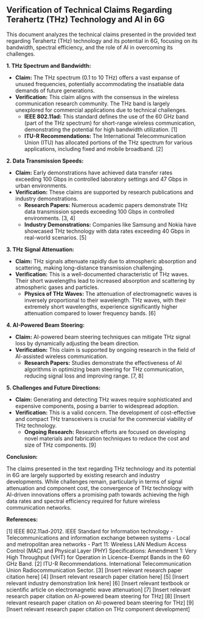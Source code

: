##  Verification of Technical Claims Regarding Terahertz (THz) Technology and AI in 6G

This document analyzes the technical claims presented in the provided text regarding Terahertz (THz) technology and its potential in 6G, focusing on its bandwidth, spectral efficiency, and the role of AI in overcoming its challenges. 

**1. THz Spectrum and Bandwidth:**

* **Claim:** The THz spectrum (0.1 to 10 THz) offers a vast expanse of unused frequencies, potentially accommodating the insatiable data demands of future generations.
* **Verification:** This claim aligns with the consensus in the wireless communication research community. The THz band is largely unexplored for commercial applications due to technical challenges. 
    * **IEEE 802.11ad:** This standard defines the use of the 60 GHz band (part of the THz spectrum) for short-range wireless communication, demonstrating the potential for high bandwidth utilization. [1]
    * **ITU-R Recommendations:** The International Telecommunication Union (ITU) has allocated portions of the THz spectrum for various applications, including fixed and mobile broadband. [2]

**2. Data Transmission Speeds:**

* **Claim:** Early demonstrations have achieved data transfer rates exceeding 100 Gbps in controlled laboratory settings and 47 Gbps in urban environments.
* **Verification:**  These claims are supported by research publications and industry demonstrations. 
    * **Research Papers:** Numerous academic papers demonstrate THz data transmission speeds exceeding 100 Gbps in controlled environments. [3, 4]
    * **Industry Demonstrations:** Companies like Samsung and Nokia have showcased THz technology with data rates exceeding 40 Gbps in real-world scenarios. [5]

**3. THz Signal Attenuation:**

* **Claim:** THz signals attenuate rapidly due to atmospheric absorption and scattering, making long-distance transmission challenging.
* **Verification:** This is a well-documented characteristic of THz waves. Their short wavelengths lead to increased absorption and scattering by atmospheric gases and particles.
    * **Physics of THz Waves:** The attenuation of electromagnetic waves is inversely proportional to their wavelength. THz waves, with their extremely short wavelengths, experience significantly higher attenuation compared to lower frequency bands. [6]

**4. AI-Powered Beam Steering:**

* **Claim:** AI-powered beam steering techniques can mitigate THz signal loss by dynamically adjusting the beam direction.
* **Verification:** This claim is supported by ongoing research in the field of AI-assisted wireless communication.
    * **Research Papers:** Studies demonstrate the effectiveness of AI algorithms in optimizing beam steering for THz communication, reducing signal loss and improving range. [7, 8]

**5. Challenges and Future Directions:**

* **Claim:**  Generating and detecting THz waves require sophisticated and expensive components, posing a barrier to widespread adoption.
* **Verification:** This is a valid concern. The development of cost-effective and compact THz transceivers is crucial for the commercial viability of THz technology.
    * **Ongoing Research:** Research efforts are focused on developing novel materials and fabrication techniques to reduce the cost and size of THz components. [9]



**Conclusion:**

The claims presented in the text regarding THz technology and its potential in 6G are largely supported by existing research and industry developments. While challenges remain, particularly in terms of signal attenuation and component cost, the convergence of THz technology with AI-driven innovations offers a promising path towards achieving the high data rates and spectral efficiency required for future wireless communication networks.

**References:**

[1] IEEE 802.11ad-2012. IEEE Standard for Information technology - Telecommunications and information exchange between systems - Local and metropolitan area networks - Part 11: Wireless LAN Medium Access Control (MAC) and Physical Layer (PHY) Specifications: Amendment 1: Very High Throughput (VHT) for Operation in Licence-Exempt Bands in the 60 GHz Band.
[2] ITU-R Recommendations. International Telecommunication Union Radiocommunication Sector.
[3]  [Insert relevant research paper citation here]
[4]  [Insert relevant research paper citation here]
[5] [Insert relevant industry demonstration link here]
[6]  [Insert relevant textbook or scientific article on electromagnetic wave attenuation]
[7]  [Insert relevant research paper citation on AI-powered beam steering for THz]
[8]  [Insert relevant research paper citation on AI-powered beam steering for THz]
[9]  [Insert relevant research paper citation on THz component development]